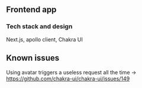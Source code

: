 ## Frontend app

### Tech stack and design

Next.js, apollo client, Chakra UI

## Known issues

Using avatar triggers a useless request all the time -> https://github.com/chakra-ui/chakra-ui/issues/149
